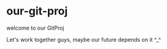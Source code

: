 our-git-proj
============
welcome to our GitProj

Let's work together guys, maybe our future depends on it ^_^
